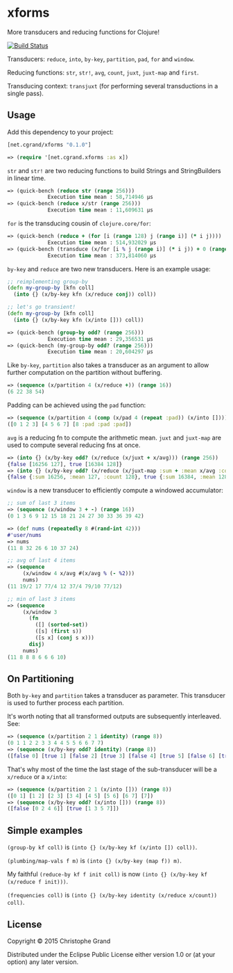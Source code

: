 # xforms

More transducers and reducing functions for Clojure!

[![Build Status](https://travis-ci.org/cgrand/xforms.png?branch=master)](https://travis-ci.org/cgrand/xforms)

Transducers: `reduce`, `into`, `by-key`, `partition`, `pad`, `for` and `window`.

Reducing functions: `str`, `str!`, `avg`, `count`, `juxt`, `juxt-map` and `first`.

Transducing context: `transjuxt` (for performing several transductions in a single pass).

## Usage

Add this dependency to your project:

```clj
[net.cgrand/xforms "0.1.0"]
```

```clj
=> (require '[net.cgrand.xforms :as x])
```

`str` and `str!` are two reducing functions to build Strings and StringBuilders in linear time.

```clj
=> (quick-bench (reduce str (range 256)))
             Execution time mean : 58,714946 µs
=> (quick-bench (reduce x/str (range 256)))
             Execution time mean : 11,609631 µs
```

`for` is the transducing cousin of `clojure.core/for`:

```clj
=> (quick-bench (reduce + (for [i (range 128) j (range i)] (* i j))))
             Execution time mean : 514,932029 µs
=> (quick-bench (transduce (x/for [i % j (range i)] (* i j)) + 0 (range 128)))
             Execution time mean : 373,814060 µs
```

`by-key` and `reduce` are two new transducers. Here is an example usage:

```clj
;; reimplementing group-by
(defn my-group-by [kfn coll]
  (into {} (x/by-key kfn (x/reduce conj)) coll))

;; let's go transient!
(defn my-group-by [kfn coll]
  (into {} (x/by-key kfn (x/into [])) coll))

=> (quick-bench (group-by odd? (range 256)))
             Execution time mean : 29,356531 µs
=> (quick-bench (my-group-by odd? (range 256)))
             Execution time mean : 20,604297 µs
```

Like `by-key`, `partition` also takes a transducer as an argument to allow further computation on the partition without buffering.

```clj
=> (sequence (x/partition 4 (x/reduce +)) (range 16))
(6 22 38 54)
```

Padding can be achieved using the `pad` function:

```clj
=> (sequence (x/partition 4 (comp (x/pad 4 (repeat :pad)) (x/into []))) (range 9))
([0 1 2 3] [4 5 6 7] [8 :pad :pad :pad])
```


`avg` is a reducing fn to compute the arithmetic mean. `juxt` and `juxt-map` are used to compute several reducing fns at once.

```clj
=> (into {} (x/by-key odd? (x/reduce (x/juxt + x/avg))) (range 256))
{false [16256 127], true [16384 128]}
=> (into {} (x/by-key odd? (x/reduce (x/juxt-map :sum + :mean x/avg :count x/count))) (range 256))
{false {:sum 16256, :mean 127, :count 128}, true {:sum 16384, :mean 128, :count 128}}
```

`window` is a new transducer to efficiently compute a windowed accumulator:

```clj
;; sum of last 3 items
=> (sequence (x/window 3 + -) (range 16))
(0 1 3 6 9 12 15 18 21 24 27 30 33 36 39 42)

=> (def nums (repeatedly 8 #(rand-int 42)))
#'user/nums
=> nums
(11 8 32 26 6 10 37 24)

;; avg of last 4 items
=> (sequence
     (x/window 4 x/avg #(x/avg % (- %2)))
     nums)
(11 19/2 17 77/4 12 37/4 79/10 77/12)

;; min of last 3 items
=> (sequence
     (x/window 3
       (fn
         ([] (sorted-set))
         ([s] (first s))
         ([s x] (conj s x)))
       disj)
     nums)
(11 8 8 8 6 6 6 10)
```

## On Partitioning

Both `by-key` and `partition` takes a transducer as parameter. This transducer is used to further process each partition.

It's worth noting that all transformed outputs are subsequently interleaved. See:

```clj
=> (sequence (x/partition 2 1 identity) (range 8))
(0 1 1 2 2 3 3 4 4 5 5 6 6 7 7)
=> (sequence (x/by-key odd? identity) (range 8))
([false 0] [true 1] [false 2] [true 3] [false 4] [true 5] [false 6] [true 7])
```

That's why most of the time the last stage of the sub-transducer will be a `x/reduce` or a `x/into`:

```clj
=> (sequence (x/partition 2 1 (x/into [])) (range 8))
([0 1] [1 2] [2 3] [3 4] [4 5] [5 6] [6 7] [7])
=> (sequence (x/by-key odd? (x/into [])) (range 8))
([false [0 2 4 6]] [true [1 3 5 7]])
```

## Simple examples

`(group-by kf coll)` is `(into {} (x/by-key kf (x/into []) coll))`.

`(plumbing/map-vals f m)` is `(into {} (x/by-key (map f)) m)`.

My faithful `(reduce-by kf f init coll)` is now `(into {} (x/by-key kf (x/reduce f init)))`.

`(frequencies coll)` is `(into {} (x/by-key identity (x/reduce x/count)) coll)`.

## License

Copyright © 2015 Christophe Grand

Distributed under the Eclipse Public License either version 1.0 or (at
your option) any later version.
